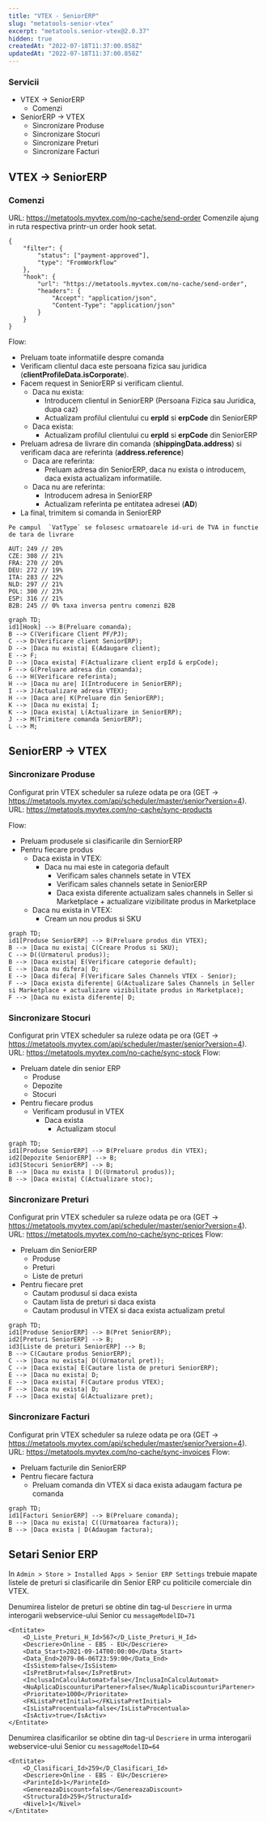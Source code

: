 ```yaml
---
title: "VTEX - SeniorERP"
slug: "metatools-senior-vtex"
excerpt: "metatools.senior-vtex@2.0.37"
hidden: true
createdAt: "2022-07-18T11:37:00.858Z"
updatedAt: "2022-07-18T11:37:00.858Z"
---
```

### Servicii

 - VTEX -> SeniorERP
	 - Comenzi
- SeniorERP -> VTEX
	- Sincronizare Produse
	- Sincronizare Stocuri
	- Sincronizare Preturi
	- Sincronizare Facturi

## VTEX -> SeniorERP
### Comenzi

URL: https://metatools.myvtex.com/no-cache/send-order
Comenzile ajung in ruta respectiva printr-un order hook setat.

```
{
	"filter": {
		"status": ["payment-approved"],
		"type": "FromWorkflow"
	},
	"hook": {
		"url": "https://metatools.myvtex.com/no-cache/send-order",
		"headers": {
			"Accept": "application/json",
			"Content-Type": "application/json"
		}
	}
}
```

Flow:
- Preluam toate informatiile despre comanda
- Verificam clientul daca este persoana fizica sau juridica (**clientProfileData.isCorporate**).
- Facem request in SeniorERP si verificam clientul.
    - Daca nu exista:
        - Introducem clientul in SeniorERP (Persoana Fizica sau Juridica, dupa caz)
        - Actualizam profilul clientului cu **erpId** si **erpCode** din SeniorERP
    - Daca exista:
        - Actualizam profilul clientului cu **erpId** si **erpCode** din SeniorERP
- Preluam adresa de livrare din comanda (**shippingData.address**) si verificam daca are referinta (**address.reference**)
    - Daca are referinta:
        - Preluam adresa din SeniorERP, daca nu exista o introducem, daca exista actualizam informatiile.
    - Daca nu are referinta:
        - Introducem adresa in SeniorERP
        - Actualizam referinta pe entitatea adresei (**AD**)
- La final, trimitem si comanda in SeniorERP

```
Pe campul  `VatType` se folosesc urmatoarele id-uri de TVA in functie de tara de livrare

AUT: 249 // 20%
CZE: 308 // 21%
FRA: 270 // 20%
DEU: 272 // 19%
ITA: 283 // 22%
NLD: 297 // 21%
POL: 300 // 23%
ESP: 316 // 21%
B2B: 245 // 0% taxa inversa pentru comenzi B2B
```

```mermaid
graph TD;
id1[Hook] --> B(Preluare comanda);
B --> C(Verificare Client PF/PJ);
C --> D(Verificare client SeniorERP);
D --> |Daca nu exista| E(Adaugare client);
E --> F;
D --> |Daca exista| F(Actualizare client erpId & erpCode);
F --> G(Preluare adresa din comanda);
G --> H(Verificare referinta);
H --> |Daca nu are| I(Introducere in SeniorERP);
I --> J(Actualizare adresa VTEX);
H --> |Daca are| K(Preluare din SeniorERP);
K --> |Daca nu exista| I;
K --> |Daca exista| L(Actualizare in SeniorERP);
J --> M(Trimitere comanda SeniorERP);
L --> M;
```

## SeniorERP -> VTEX
### Sincronizare Produse

Configurat prin VTEX scheduler sa ruleze odata pe ora (GET -> https://metatools.myvtex.com/api/scheduler/master/senior?version=4).<br>
URL: https://metatools.myvtex.com/no-cache/sync-products

Flow:
- Preluam produsele si clasificarile din SerniorERP
- Pentru fiecare produs
	- Daca exista in VTEX:
		- Daca nu mai este in categoria default
			- Verificam sales channels setate in VTEX
			- Verificam sales channels setate in SeniorERP
			- Daca exista diferente actualizam sales channels in Seller si Marketplace + actualizare vizibilitate produs in Marketplace
	- Daca nu exista in VTEX:
		- Cream un nou produs si SKU

```mermaid
graph TD;
id1[Produse SeniorERP] --> B(Preluare produs din VTEX);
B --> |Daca nu exista| C(Creare Produs si SKU);
C --> D((Urmatorul produs));
B --> |Daca exista| E(Verificare categorie default);
E --> |Daca nu difera| D;
E --> |Daca difera| F(Verificare Sales Channels VTEX - Senior);
F --> |Daca exista diferente| G(Actualizare Sales Channels in Seller si Marketplace + actualizare vizibilitate produs in Marketplace);
F --> |Daca nu exista diferente| D;
```

### Sincronizare Stocuri

Configurat prin VTEX scheduler sa ruleze odata pe ora (GET -> https://metatools.myvtex.com/api/scheduler/master/senior?version=4).<br>
URL: https://metatools.myvtex.com/no-cache/sync-stock
Flow:
- Preluam datele din senior ERP
	- Produse
	- Depozite
	- Stocuri
- Pentru fiecare produs
	- Verificam produsul in VTEX
		- Daca exista
			- Actualizam stocul

```mermaid
graph TD;
id1[Produse SeniorERP] --> B(Preluare produs din VTEX);
id2[Depozite SeniorERP] --> B;
id3[Stocuri SeniorERP] --> B;
B --> |Daca nu exista | D((Urmatorul produs));
B --> |Daca exista| C(Actualizare stoc);
```

### Sincronizare Preturi

Configurat prin VTEX scheduler sa ruleze odata pe ora (GET -> https://metatools.myvtex.com/api/scheduler/master/senior?version=4).<br>
URL: https://metatools.myvtex.com/no-cache/sync-prices
Flow:
- Preluam din SeniorERP
	- Produse
	- Preturi
	- Liste de preturi
- Pentru fiecare pret
	- Cautam produsul si daca exista
	- Cautam lista de preturi si daca exista
	- Cautam produsul in VTEX si daca exista actualizam pretul


```mermaid
graph TD;
id1[Produse SeniorERP] --> B(Pret SeniorERP);
id2[Preturi SeniorERP] --> B;
id3[Liste de preturi SeniorERP] --> B;
B --> C(Cautare produs SeniorERP);
C --> |Daca nu exista| D((Urmatorul pret));
C --> |Daca exista| E(Cautare lista de preturi SeniorERP);
E --> |Daca nu exista| D;
E --> |Daca exista| F(Cautare produs VTEX);
F --> |Daca nu exista| D;
F --> |Daca exista| G(Actualizare pret);
```

### Sincronizare Facturi

Configurat prin VTEX scheduler sa ruleze odata pe ora (GET -> https://metatools.myvtex.com/api/scheduler/master/senior?version=4).<br>
URL: https://metatools.myvtex.com/no-cache/sync-invoices
Flow:
- Preluam facturile din SeniorERP
- Pentru fiecare factura
	- Preluam comanda din VTEX si daca exista adaugam factura pe comanda

```mermaid
graph TD;
id1[Facturi SeniorERP] --> B(Preluare comanda);
B --> |Daca nu exista| C((Urmatoarea factura));
B --> |Daca exista | D(Adaugam factura);
```
## Setari Senior ERP

In `Admin > Store > Installed Apps > Senior ERP Settings` trebuie mapate listele de preturi si clasificarile din Senior ERP cu politicile 
comerciale din VTEX.

Denumirea listelor de preturi se obtine din tag-ul `Descriere` in urma interogarii webservice-ului Senior cu `messageModelID=71`

```
<Entitate>
	<D_Liste_Preturi_H_Id>567</D_Liste_Preturi_H_Id>
	<Descriere>Online - EBS - EU</Descriere>
	<Data_Start>2021-09-14T00:00:00</Data_Start>
	<Data_End>2079-06-06T23:59:00</Data_End>
	<IsSistem>false</IsSistem>
	<IsPretBrut>false</IsPretBrut>
	<InclusaInCalculAutomat>false</InclusaInCalculAutomat>
	<NuAplicaDiscounturiPartener>false</NuAplicaDiscounturiPartener>
	<Prioritate>1000</Prioritate>
	<FKListaPretInitial></FKListaPretInitial>
	<IsListaProcentuala>false</IsListaProcentuala>
	<IsActiv>true</IsActiv>
</Entitate>
```
Denumirea clasificarilor se obtine din tag-ul `Descriere` in urma interogarii webservice-ului Senior cu `messageModelID=64`

```
<Entitate>
	<D_Clasificari_Id>259</D_Clasificari_Id>
	<Descriere>Online - EBS - EU</Descriere>
	<ParinteId>1</ParinteId>
	<GenereazaDiscount>false</GenereazaDiscount>
	<StructuraId>259</StructuraId>
	<Nivel>1</Nivel>
</Entitate>
```